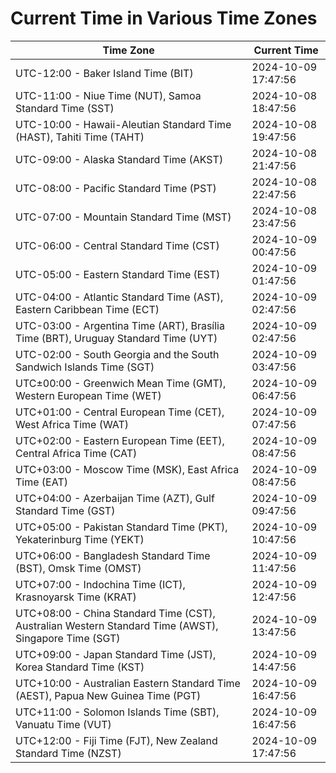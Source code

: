 # Current Time in Various Time Zones

| Time Zone | Current Time |
|-----------|--------------|
| UTC-12:00 - Baker Island Time (BIT) | 2024-10-09 17:47:56 |
| UTC-11:00 - Niue Time (NUT), Samoa Standard Time (SST) | 2024-10-08 18:47:56 |
| UTC-10:00 - Hawaii-Aleutian Standard Time (HAST), Tahiti Time (TAHT) | 2024-10-08 19:47:56 |
| UTC-09:00 - Alaska Standard Time (AKST) | 2024-10-08 21:47:56 |
| UTC-08:00 - Pacific Standard Time (PST) | 2024-10-08 22:47:56 |
| UTC-07:00 - Mountain Standard Time (MST) | 2024-10-08 23:47:56 |
| UTC-06:00 - Central Standard Time (CST) | 2024-10-09 00:47:56 |
| UTC-05:00 - Eastern Standard Time (EST) | 2024-10-09 01:47:56 |
| UTC-04:00 - Atlantic Standard Time (AST), Eastern Caribbean Time (ECT) | 2024-10-09 02:47:56 |
| UTC-03:00 - Argentina Time (ART), Brasília Time (BRT), Uruguay Standard Time (UYT) | 2024-10-09 02:47:56 |
| UTC-02:00 - South Georgia and the South Sandwich Islands Time (SGT) | 2024-10-09 03:47:56 |
| UTC±00:00 - Greenwich Mean Time (GMT), Western European Time (WET) | 2024-10-09 06:47:56 |
| UTC+01:00 - Central European Time (CET), West Africa Time (WAT) | 2024-10-09 07:47:56 |
| UTC+02:00 - Eastern European Time (EET), Central Africa Time (CAT) | 2024-10-09 08:47:56 |
| UTC+03:00 - Moscow Time (MSK), East Africa Time (EAT) | 2024-10-09 08:47:56 |
| UTC+04:00 - Azerbaijan Time (AZT), Gulf Standard Time (GST) | 2024-10-09 09:47:56 |
| UTC+05:00 - Pakistan Standard Time (PKT), Yekaterinburg Time (YEKT) | 2024-10-09 10:47:56 |
| UTC+06:00 - Bangladesh Standard Time (BST), Omsk Time (OMST) | 2024-10-09 11:47:56 |
| UTC+07:00 - Indochina Time (ICT), Krasnoyarsk Time (KRAT) | 2024-10-09 12:47:56 |
| UTC+08:00 - China Standard Time (CST), Australian Western Standard Time (AWST), Singapore Time (SGT) | 2024-10-09 13:47:56 |
| UTC+09:00 - Japan Standard Time (JST), Korea Standard Time (KST) | 2024-10-09 14:47:56 |
| UTC+10:00 - Australian Eastern Standard Time (AEST), Papua New Guinea Time (PGT) | 2024-10-09 16:47:56 |
| UTC+11:00 - Solomon Islands Time (SBT), Vanuatu Time (VUT) | 2024-10-09 16:47:56 |
| UTC+12:00 - Fiji Time (FJT), New Zealand Standard Time (NZST) | 2024-10-09 17:47:56 |
